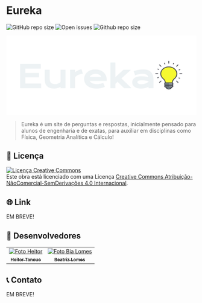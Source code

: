 # Eureka

![GitHub repo size](https://img.shields.io/github/license/totoi690/eureka?style=for-the-badge)
![Open issues](https://img.shields.io/github/issues/totoi690/eureka?style=for-the-badge)
![Github repo size](https://img.shields.io/github/repo-size/totoi690/eureka?style=for-the-badge)

![Logo Eureka](public/logos/eureka_transparente_branco.png)

> Eureka é um site de perguntas e respostas, inicialmente pensado para alunos de engenharia e de exatas, para auxiliar em disciplinas como Física, Geometria Analítica e Cálculo!

## 💼 Licença

<a rel="license" href="http://creativecommons.org/licenses/by-nc-nd/4.0/"><img alt="Licença Creative Commons" style="border-width:0" src="https://i.creativecommons.org/l/by-nc-nd/4.0/80x15.png" /></a><br />Este obra está licenciado com uma Licença <a rel="license" href="http://creativecommons.org/licenses/by-nc-nd/4.0/">Creative Commons Atribuição-NãoComercial-SemDerivações 4.0 Internacional</a>.

## 🌐 Link

EM BREVE!

## 🤝 Desenvolvedores

<table>
  <tr>
    <td align="center">
      <a href="https://github.com/totoi690">
        <img src="https://avatars.githubusercontent.com/u/68477006?v=4" width="100px;" alt="Foto Heitor"/><br>
        <sub>
          <b>Heitor Tanoue</b>
        </sub>
      </a>
    </td>
    <td align="center">
      <a href="https://github.com/bealomes">
        <img src="https://avatars.githubusercontent.com/u/84605336?v=4" width="100px;" alt="Foto Bia Lomes"/><br>
        <sub>
          <b>Beatriz Lomes</b>
        </sub>
      </a>
    </td>
  </tr>
</table>

## 📞 Contato

EM BREVE!
